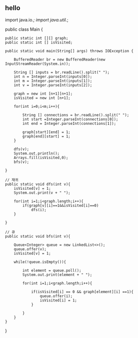 ## hello




import java.io.*;
import java.util.*;

public class Main {

    public static int [][] graph;
    public static int [] isVisited;

    public static void main(String[] args) throws IOException {

        BufferedReader br = new BufferedReader(new InputStreamReader(System.in));

        String [] inputs = br.readLine().split(" ");
        int n = Integer.parseInt(inputs[0]);
        int m = Integer.parseInt(inputs[1]);
        int v = Integer.parseInt(inputs[2]);

        graph = new int [n+1][n+1];
        isVisited = new int [n+1];

        for(int i=0;i<m;i++){

            String [] connections = br.readLine().split(" ");
            int start =Integer.parseInt(connections[0]);
            int end = Integer.parseInt(connections[1]);

            graph[start][end] = 1;
            graph[end][start] = 1;
        }

        dfs(v);
        System.out.println();
        Arrays.fill(isVisited,0);
        bfs(v);

    }

    // 재귀
    public static void dfs(int v){
        isVisited[v] = 1;
        System.out.print(v + " ");

        for(int i=1;i<graph.length;i++){
            if(graph[v][i]==1&&isVisited[i]==0)
                dfs(i);
        }

    }

    // 큐
    public static void bfs(int v){

        Queue<Integer> queue = new LinkedList<>();
        queue.offer(v);
        isVisited[v] = 1;

        while(!queue.isEmpty()){

            int element = queue.poll();
            System.out.print(element + " ");

            for(int i=1;i<graph.length;i++){

                if(isVisited[i] == 0 && graph[element][i] ==1){
                    queue.offer(i);
                    isVisited[i] = 1;
                }

            }
        }
    }
}
